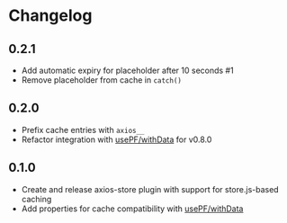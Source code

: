 # Changelog

## 0.2.1

- Add automatic expiry for placeholder after 10 seconds #1
- Remove placeholder from cache in `catch()`

## 0.2.0

- Prefix cache entries with `axios__`
- Refactor integration with [usePF/withData](https://github.com/usePF/withData) for v0.8.0

## 0.1.0

- Create and release axios-store plugin with support for store.js-based caching
- Add properties for cache compatibility with [usePF/withData](https://github.com/usePF/withData)